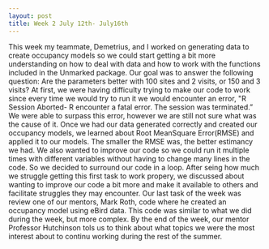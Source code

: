 ```yaml
---
layout: post
title: Week 2 July 12th- July16th
---
```


This week my teammate, Demetrius, and I worked on generating data to create occupancy models so we could start getting a bit more understanding on how to deal with data and how to work with the functions included in the Unmarked package. Our goal was to answer the following question: Are the parameters better with 100 sites and 2 visits, or 150 and 3 visits? 
At first, we were having difficulty trying to make our code to work since every time we would try to run it we would encounter an error, "R Session Aborted- R encounter a fatal error. The session was terminated.” We were able to surpass this error, however we are still not sure what was the cause of it. Once we had our data generated correctly and created our occupancy models, we learned about Root MeanSquare Error(RMSE) and applied it to our models. The smaller the RMSE was, the better estimancy we had. We also wanted to improve our code so we could run it multiple times with different variables without having to change many lines in the code. So we decided to surround our code in a loop. After seing how much we struggle getting this first task to work propery, we discussed about wanting to improve our code a bit more and make it available to others and facilitate struggles they may encounter.
Our last task of the week was review one of our mentors, Mark Roth, code where he created an occupancy model using eBird data. This code was similar to what we did during the week, but more complex. By the end of the week, our mentor Professor Hutchinson tols us to think about what topics we were the most interest about to continu working during the rest of the summer. 
